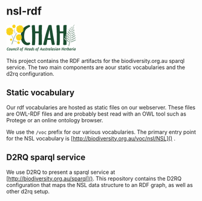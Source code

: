 # nsl-rdf

![CHAH logo](https://raw.githubusercontent.com/bio-org-au/services/master/grails-app/assets/images/CHAH-logo.png)

This project contains the RDF artifacts for the biodiversity.org.au sparql service. The two main components are aour static vocabularies and the d2rq configuration.

## Static vocabulary
Our rdf vocabularies are hosted as static files on our webserver. These files are OWL-RDF files and are probably best read with an OWL tool such as Protege or an online ontology browser.

We use the `/voc` prefix for our various vocabularies. The primary entry point for the NSL vocabulary is [http://biodiversity.org.au/voc/nsl/NSL]() .

## D2RQ sparql service
We use D2RQ to present a sparql service at [http://biodiversity.org.au/sparql](). This repository contains the D2RQ configuration that maps the NSL data structure to an RDF graph, as well as other d2rq setup.